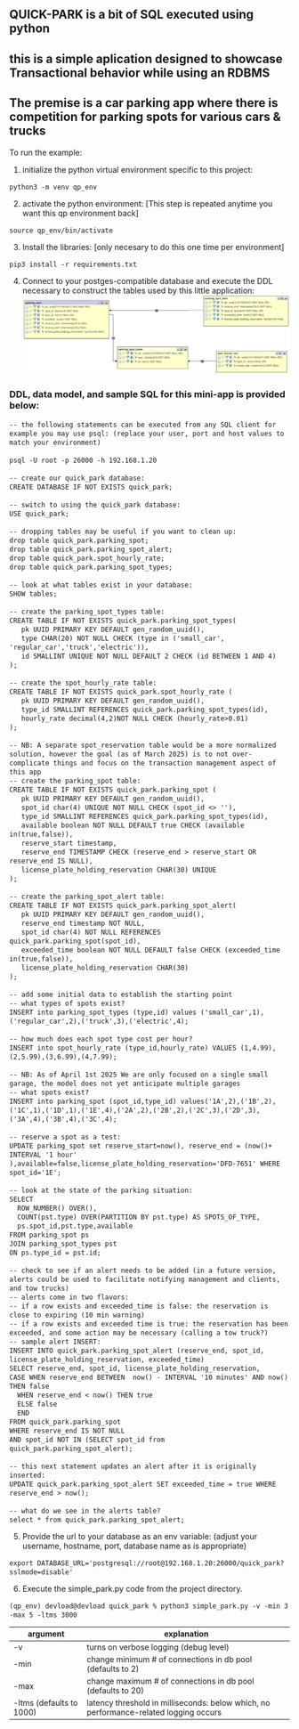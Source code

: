 ## QUICK-PARK is a bit of SQL executed using python
## this is a simple aplication designed to showcase Transactional behavior while using an RDBMS

## The premise is a car parking app where there is competition for parking spots for various cars & trucks 

To run the example:

1. initialize the python virtual environment specific to this project:
``` 
python3 -m venv qp_env
``` 
2. activate the python environment:  [This step is repeated anytime you want this qp environment back]
``` 
source qp_env/bin/activate
``` 
3. Install the libraries: [only necesary to do this one time per environment]
```
pip3 install -r requirements.txt
```
4. Connect to your postges-compatible database and execute the DDL necessary to construct the tables used by this little application:
![ERD.png](./ERD.png)
### DDL, data model, and sample SQL for this mini-app is provided below:
``` 
-- the following statements can be executed from any SQL client for example you may use psql: (replace your user, port and host values to match your environment)

psql -U root -p 26000 -h 192.168.1.20

-- create our quick_park database:
CREATE DATABASE IF NOT EXISTS quick_park;

-- switch to using the quick_park database:
USE quick_park;

-- dropping tables may be useful if you want to clean up:
drop table quick_park.parking_spot;
drop table quick_park.parking_spot_alert;
drop table quick_park.spot_hourly_rate;
drop table quick_park.parking_spot_types;

-- look at what tables exist in your database:
SHOW tables;

-- create the parking_spot_types table:
CREATE TABLE IF NOT EXISTS quick_park.parking_spot_types(
   pk UUID PRIMARY KEY DEFAULT gen_random_uuid(),
   type CHAR(20) NOT NULL CHECK (type in ('small_car', 'regular_car','truck','electric')),
   id SMALLINT UNIQUE NOT NULL DEFAULT 2 CHECK (id BETWEEN 1 AND 4)
);

-- create the spot_hourly_rate table:
CREATE TABLE IF NOT EXISTS quick_park.spot_hourly_rate (
   pk UUID PRIMARY KEY DEFAULT gen_random_uuid(),
   type_id SMALLINT REFERENCES quick_park.parking_spot_types(id),
   hourly_rate decimal(4,2)NOT NULL CHECK (hourly_rate>0.01)
);

-- NB: A separate spot_reservation table would be a more normalized solution, however the goal (as of March 2025) is to not over-complicate things and focus on the transaction management aspect of this app
-- create the parking_spot table:
CREATE TABLE IF NOT EXISTS quick_park.parking_spot (
   pk UUID PRIMARY KEY DEFAULT gen_random_uuid(),
   spot_id char(4) UNIQUE NOT NULL CHECK (spot_id <> ''),
   type_id SMALLINT REFERENCES quick_park.parking_spot_types(id),
   available boolean NOT NULL DEFAULT true CHECK (available in(true,false)),
   reserve_start timestamp,
   reserve_end TIMESTAMP CHECK (reserve_end > reserve_start OR reserve_end IS NULL),
   license_plate_holding_reservation CHAR(30) UNIQUE
);

-- create the parking_spot_alert table:
CREATE TABLE IF NOT EXISTS quick_park.parking_spot_alert(
   pk UUID PRIMARY KEY DEFAULT gen_random_uuid(),
   reserve_end timestamp NOT NULL,
   spot_id char(4) NOT NULL REFERENCES quick_park.parking_spot(spot_id),
   exceeded_time boolean NOT NULL DEFAULT false CHECK (exceeded_time in(true,false)),
   license_plate_holding_reservation CHAR(30)
);

-- add some initial data to establish the starting point
-- what types of spots exist?
INSERT into parking_spot_types (type,id) values ('small_car',1), ('regular_car',2),('truck',3),('electric',4);

-- how much does each spot type cost per hour?
INSERT into spot_hourly_rate (type_id,hourly_rate) VALUES (1,4.99),(2,5.99),(3,6.99),(4,7.99);

-- NB: As of April 1st 2025 We are only focused on a single small garage, the model does not yet anticipate multiple garages
-- what spots exist?
INSERT into parking_spot (spot_id,type_id) values('1A',2),('1B',2),('1C',1),('1D',1),('1E',4),('2A',2),('2B',2),('2C',3),('2D',3),('3A',4),('3B',4),('3C',4);

-- reserve a spot as a test:
UPDATE parking_spot set reserve_start=now(), reserve_end = (now()+ INTERVAL '1 hour' ),available=false,license_plate_holding_reservation='DFD-7651' WHERE spot_id='1E';

-- look at the state of the parking situation:
SELECT 
  ROW_NUMBER() OVER(),
  COUNT(pst.type) OVER(PARTITION BY pst.type) AS SPOTS_OF_TYPE,
  ps.spot_id,pst.type,available
FROM parking_spot ps
JOIN parking_spot_types pst
ON ps.type_id = pst.id;

-- check to see if an alert needs to be added (in a future version, alerts could be used to facilitate notifying management and clients, and tow trucks)
-- alerts come in two flavors: 
-- if a row exists and exceeded_time is false: the reservation is close to expiring (10 min warning)
-- if a row exists and exceeded time is true: the reservation has been exceeded, and some action may be necessary (calling a tow truck?) 
-- sample alert INSERT:
INSERT INTO quick_park.parking_spot_alert (reserve_end, spot_id, license_plate_holding_reservation, exceeded_time) 
SELECT reserve_end, spot_id, license_plate_holding_reservation, 
CASE WHEN reserve_end BETWEEN  now() - INTERVAL '10 minutes' AND now() THEN false 
  WHEN reserve_end < now() THEN true 
  ELSE false 
  END
FROM quick_park.parking_spot 
WHERE reserve_end IS NOT NULL 
AND spot_id NOT IN (SELECT spot_id from quick_park.parking_spot_alert); 

-- this next statement updates an alert after it is originally inserted: 
UPDATE quick_park.parking_spot_alert SET exceeded_time = true WHERE reserve_end > now(); 

-- what do we see in the alerts table?
select * from quick_park.parking_spot_alert;
```
5. Provide the url to your database as an env variable: (adjust your username, hostname, port, database name as is appropriate)
```
export DATABASE_URL='postgresql://root@192.168.1.20:26000/quick_park?sslmode=disable'
```
6. Execute the simple_park.py code from the project directory.
```
(qp_env) devload@devload quick_park % python3 simple_park.py -v -min 3 -max 5 -ltms 3000
```

|                                   argument                                     |                    explanation                          |
| ------------------------------------------------------------------------------ | ------------------------------------------------------- |
| -v                                              | turns on verbose logging (debug level)         |
| -min <some-number>                                          | change minimum # of connections in db pool (defaults to 2) |
| -max <some-number>                                | change maximum # of connections in db pool (defaults to 20)|
| -ltms <some-number> (defaults to 1000)             | latency threshold in milliseconds: below which, no performance-related logging occurs |


